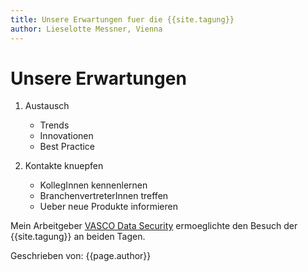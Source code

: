 ```yaml
---
title: Unsere Erwartungen fuer die {{site.tagung}}
author: Lieselotte Messner, Vienna
---
```


# Unsere Erwartungen

1. Austausch
   * Trends
   * Innovationen
   * Best Practice

2. Kontakte knuepfen
   * KollegInnen kennenlernen
   * BranchenvertreterInnen treffen
   * Ueber neue Produkte informieren
   
Mein Arbeitgeber [VASCO Data Security](http://www.vasco.com) ermoeglichte den Besuch der {{site.tagung}} an beiden Tagen.

Geschrieben von: {{page.author}}
